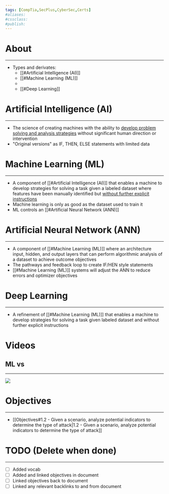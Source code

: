 ```yaml
---
tags: [CompTia,SecPlus,CyberSec,Certs]
#aliases:
#cssclass:
#publish:
---
```


# About
---
- Types and derivates:
	- [[#Artificial Intelligence (AI)]]
	- [[#Machine Learning (ML)]]
	- 
	- [[#Deep Learning]]

# Artificial Intelligence (AI)
---
- The science of creating machines with the ability to <u>develop problem solving and analysis strategies</u> without significant human direction or intervention
- "Original versions" as IF, THEN, ELSE statements with limited data

# Machine Learning (ML)
---
- A component of [[#Artificial Intelligence (AI)]] that enables a machine to develop strategies for solving a task given a labeled dataset where features have been manually identified but <u>without further explicit instructions</u>
- Machine learning is only as good as the dataset used to train it
- ML controls an [[#Artificial Neural Network (ANN)]]

# Artificial Neural Network (ANN)
---
- A component of [[#Machine Learning (ML)]] where an architecture input, hidden, and output layers that can perform algorithmic analysis of a dataset to achieve outcome objectives
- The pathways and feedback loop to create IF/HEN style statements
- [[#Machine Learning (ML)]] systems will adjust the ANN to reduce errors and optimizer objectives

# Deep Learning
---
- A refinement of [[#Machine Learning (ML)]] that enables a machine to develop strategies for solving a task given labeled dataset and without further explicit instructions

# Videos

## ML vs 
---
![](https://www.youtube.com/watch?v=q6kJ71tEYqM)

# Objectives
---
- [[Objectives#1.2 - Given a scenario, analyze potential indicators to determine the type of attack|1.2 - Given a scenario, analyze potential indicators to determine the type of attack]]

# TODO (Delete when done)
---
- [ ] Added vocab
- [ ] Added and linked objectives in document
- [ ] Linked objectives back to document
- [ ] Linked any relevant backlinks to and from document